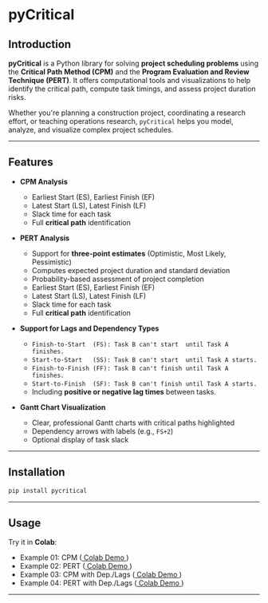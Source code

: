 # pyCritical

## Introduction

**pyCritical** is a Python library for solving **project scheduling problems** using the **Critical Path Method (CPM)** and the **Program Evaluation and Review Technique (PERT)**. It offers computational tools and visualizations to help identify the critical path, compute task timings, and assess project duration risks.

Whether you're planning a construction project, coordinating a research effort, or teaching operations research, `pyCritical` helps you model, analyze, and visualize complex project schedules.

---

## Features

- **CPM Analysis**  
  - Earliest Start (ES), Earliest Finish (EF)
  - Latest Start   (LS), Latest Finish   (LF)
  - Slack time for each task
  - Full **critical path** identification

- **PERT Analysis**  
  - Support for **three-point estimates** (Optimistic, Most Likely, Pessimistic)
  - Computes expected project duration and standard deviation
  - Probability-based assessment of project completion
  - Earliest Start (ES), Earliest Finish (EF)
  - Latest Start   (LS), Latest Finish   (LF)
  - Slack time for each task
  - Full **critical path** identification

- **Support for Lags and Dependency Types**  
  - `Finish-to-Start  (FS): Task B can't start  until Task A finishes.`
  - `Start-to-Start   (SS): Task B can't start  until Task A starts.`
  - `Finish-to-Finish (FF): Task B can't finish until Task A finishes.`
  - `Start-to-Finish  (SF): Task B can't finish until Task A starts.`  
  - Including **positive or negative lag times** between tasks.

- **Gantt Chart Visualization**  
  - Clear, professional Gantt charts with critical paths highlighted
  - Dependency arrows with labels (e.g., `FS+2`)
  - Optional display of task slack

---

## Installation

```bash
pip install pycritical
```

---

## Usage

Try it in **Colab**:

- Example 01: CPM  ([ Colab Demo ](https://colab.research.google.com/drive/1d9Hrldzh5qnSQlYUhjmsiHh6Tv6G3CF5?usp=sharing))
- Example 02: PERT ([ Colab Demo ](https://colab.research.google.com/drive/1RQt0MSD6j7GPT6_K3_8gqaSGPgflh6U5?usp=sharing))
- Example 03: CPM  with Dep./Lags ([ Colab Demo ](https://colab.research.google.com/drive/1Kh_E4U_KPWxrvdWsfcW9jRdxAF-lAvYR?usp=sharing))
- Example 04: PERT with Dep./Lags ([ Colab Demo ](https://colab.research.google.com/drive/1Y-uuIZcAP7b_qJddV93K5Vp8Eaeh4uhp?usp=sharing))

---